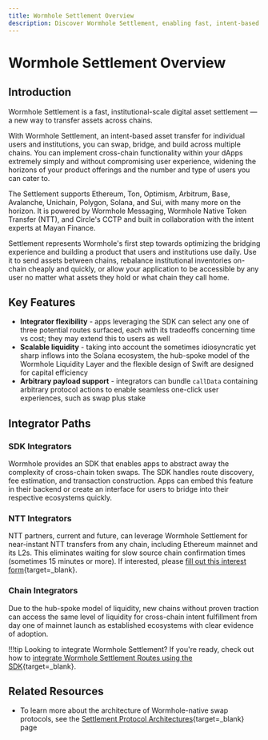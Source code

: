 ```yaml
---
title: Wormhole Settlement Overview
description: Discover Wormhole Settlement, enabling fast, intent-based asset transfers across Ethereum, Solana, Sui, and more for institutions and builders.
---
```


# Wormhole Settlement Overview

## Introduction

Wormhole Settlement is a fast, institutional-scale digital asset settlement — a new way to transfer assets across chains.

With Wormhole Settlement, an intent-based asset transfer for individual users and institutions, you can swap, bridge, and build across multiple chains. You can implement cross-chain functionality within your dApps extremely simply and without compromising user experience, widening the horizons of your product offerings and the number and type of users you can cater to.

The Settlement supports Ethereum, Ton, Optimism, Arbitrum, Base, Avalanche, Unichain, Polygon, Solana, and Sui, with many more on the horizon. It is powered by Wormhole Messaging, Wormhole Native Token Transfer (NTT), and Circle's CCTP and built in collaboration with the intent experts at Mayan Finance.

Settlement represents Wormhole's first step towards optimizing the bridging experience and building a product that users and institutions use daily. Use it to send assets between chains, rebalance institutional inventories on-chain cheaply and quickly, or allow your application to be accessible by any user no matter what assets they hold or what chain they call home.

## Key Features

- **Integrator flexibility** - apps leveraging the SDK can select any one of three potential routes surfaced, each with its tradeoffs concerning time vs cost; they may extend this to users as well
- **Scalable liquidity** - taking into account the sometimes idiosyncratic yet sharp inflows into the Solana ecosystem, the hub-spoke model of the Wormhole Liquidity Layer and the flexible design of Swift are designed for capital efficiency
- **Arbitrary payload support** - integrators can bundle `callData` containing arbitrary protocol actions to enable seamless one-click user experiences, such as swap plus stake

## Integrator Paths

### SDK Integrators

Wormhole provides an SDK that enables apps to abstract away the complexity of cross-chain token swaps. The SDK handles route discovery, fee estimation, and transaction construction. Apps can embed this feature in their backend or create an interface for users to bridge into their respective ecosystems quickly.

### NTT Integrators

NTT partners, current and future, can leverage Wormhole Settlement for near-instant NTT transfers from any chain, including Ethereum mainnet and its L2s. This eliminates waiting for slow source chain confirmation times (sometimes 15 minutes or more). If interested, please [fill out this interest form](https://wormhole.com/contact){target=\_blank}.

### Chain Integrators

Due to the hub-spoke model of liquidity, new chains without proven traction can access the same level of liquidity for cross-chain intent fulfillment from day one of mainnet launch as established ecosystems with clear evidence of adoption.

!!!tip
    Looking to integrate Wormhole Settlement? If you're ready, check out how to [integrate Wormhole Settlement Routes using the SDK](https://github.com/wormhole-foundation/demo-mayanswift){target=\_blank}.

## Related Resources

- To learn more about the architecture of Wormhole-native swap protocols, see the [Settlement Protocol Architectures](/docs/learn/transfers/settlement/architecture/){target=\_blank} page